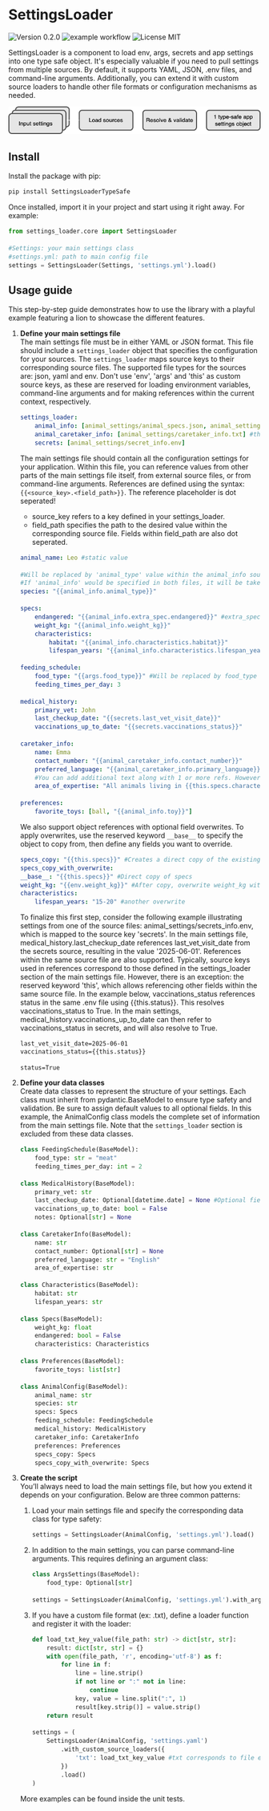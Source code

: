 # SettingsLoader
![Version 0.2.0](https://img.shields.io/badge/version-0.2.0-brightgreen) ![example workflow](https://github.com/aqzi/SettingsLoader/actions/workflows/python-tests.yml/badge.svg) ![License MIT](https://img.shields.io/badge/license-MIT-green])

SettingsLoader is a component to load env, args, secrets and app settings into one type safe object. It's especially valuable if you need to pull settings from multiple sources. By default, it supports YAML, JSON, .env files, and command-line arguments. Additionally, you can extend it with custom source loaders to handle other file formats or configuration mechanisms as needed.

![code2flow logo](https://raw.githubusercontent.com/aqzi/SettingsLoader/master/assets/flow.png)

## Install
Install the package with pip:
```sh
pip install SettingsLoaderTypeSafe
```

Once installed, import it in your project and start using it right away. For example:
```python
from settings_loader.core import SettingsLoader

#Settings: your main settings class
#settings.yml: path to main config file
settings = SettingsLoader(Settings, 'settings.yml').load()
```


## Usage guide
This step-by-step guide demonstrates how to use the library with a playful example featuring a lion to showcase the different features.

1. <b>Define your main settings file</b><br/>
The main settings file must be in either YAML or JSON format. This file should include a `settings_loader` object that specifies the configuration for your sources. The `settings_loader` maps source keys to their corresponding source files. The supported file types for the sources are: json, yaml and env. Don't use 'env', 'args' and 'this' as custom source keys, as these are reserved for loading environment variables, command-line arguments and for making references within the current context, respectively.

    ```yml
    settings_loader:
        animal_info: [animal_settings/animal_specs.json, animal_settings/animal_specs_part2.yml]
        animal_caretaker_info: [animal_settings/caretaker_info.txt] #this requires custom loader as .txt is not supported by default
        secrets: [animal_settings/secret_info.env]
    ```

    The main settings file should contain all the configuration settings for your application. Within this file, you can reference values from other parts of the main settings file itself, from external source files, or from command-line arguments.
    References are defined using the syntax: `{{<source_key>.<field_path>}}`. The reference placeholder is dot seperated!
    - source_key refers to a key defined in your settings_loader.
    - field_path specifies the path to the desired value within the corresponding source file. Fields within field_path are also dot seperated.

    ```yml
    animal_name: Leo #static value

    #Will be replaced by 'animal_type' value within the animal_info source. The 'animal_info' key is binded to both settings/animal_specs.json and settings/animal_specs_part2.yml
    #If 'animal_info' would be specified in both files, it will be taken from the last source in the list. In this case it would come from animal_specs_part2.yml
    species: "{{animal_info.animal_type}}"

    specs:
        endangered: "{{animal_info.extra_spec.endangered}}" #extra_spec.endangered is a path to a nested field within animal_info source
        weight_kg: "{{animal_info.weight_kg}}"
        characteristics:
            habitat: "{{animal_info.characteristics.habitat}}"
            lifespan_years: "{{animal_info.characteristics.lifespan_years}}"

    feeding_schedule:
        food_type: "{{args.food_type}}" #Will be replaced by food_type value from the given command line arguments
        feeding_times_per_day: 3

    medical_history:
        primary_vet: John
        last_checkup_date: "{{secrets.last_vet_visit_date}}"
        vaccinations_up_to_date: "{{secrets.vaccinations_status}}"

    caretaker_info:
        name: Emma
        contact_number: "{{animal_caretaker_info.contact_number}}"
        preferred_language: "{{animal_caretaker_info.primary_language}}"
        #You can add additional text along with 1 or more refs. However this only works for strings!
        area_of_expertise: "All animals living in {{this.specs.characteristics.habitat}}"

    preferences:
        favorite_toys: [ball, "{{animal_info.toy}}"]
    ```

    We also support object references with optional field overwrites. To apply overwrites, use the reserved keyword `__base__` to specify the object to copy from, then define any fields you want to override.

    ```yml
    specs_copy: "{{this.specs}}" #Creates a direct copy of the existing 'specs' object (from main settings) without any modifications.
    specs_copy_with_overwrite:
    __base__: "{{this.specs}}" #Direct copy of specs
    weight_kg: "{{env.weight_kg}}" #After copy, overwrite weight_kg with value from the environment
    characteristics:
        lifespan_years: "15-20" #another overwrite
    ```

    To finalize this first step, consider the following example illustrating settings from one of the source files: animal_settings/secrets_info.env, which is mapped to the source key 'secrets'. In the main settings file, medical_history.last_checkup_date references last_vet_visit_date from the secrets source, resulting in the value '2025-06-01'. References within the same source file are also supported. Typically, source keys used in references correspond to those defined in the settings_loader section of the main settings file. However, there is an exception: the reserved keyword 'this', which allows referencing other fields within the same source file. In the example below, vaccinations_status references status in the same .env file using {{this.status}}. This resolves vaccinations_status to True. In the main settings, medical_history.vaccinations_up_to_date can then refer to vaccinations_status in secrets, and will also resolve to True.
    ```env
    last_vet_visit_date=2025-06-01
    vaccinations_status={{this.status}}

    status=True
    ```

2. <b>Define your data classes</b><br/>
Create data classes to represent the structure of your settings. Each class must inherit from pydantic.BaseModel to ensure type safety and validation. Be sure to assign default values to all optional fields. In this example, the AnimalConfig class models the complete set of information from the main settings file. Note that the `settings_loader` section is excluded from these data classes.

    ```python
    class FeedingSchedule(BaseModel):
        food_type: str = "meat"
        feeding_times_per_day: int = 2

    class MedicalHistory(BaseModel):
        primary_vet: str
        last_checkup_date: Optional[datetime.date] = None #Optional field must have a default value!
        vaccinations_up_to_date: bool = False
        notes: Optional[str] = None

    class CaretakerInfo(BaseModel):
        name: str
        contact_number: Optional[str] = None
        preferred_language: str = "English"
        area_of_expertise: str

    class Characteristics(BaseModel):
        habitat: str
        lifespan_years: str

    class Specs(BaseModel):
        weight_kg: float
        endangered: bool = False
        characteristics: Characteristics

    class Preferences(BaseModel):
        favorite_toys: list[str]

    class AnimalConfig(BaseModel):
        animal_name: str
        species: str
        specs: Specs
        feeding_schedule: FeedingSchedule
        medical_history: MedicalHistory
        caretaker_info: CaretakerInfo
        preferences: Preferences
        specs_copy: Specs
        specs_copy_with_overwrite: Specs
    ```

3. <b>Create the script</b><br/>
You’ll always need to load the main settings file, but how you extend it depends on your configuration. Below are three common patterns:
    1. Load your main settings file and specify the corresponding data class for type safety:
        ```python
        settings = SettingsLoader(AnimalConfig, 'settings.yml').load()
        ```
    2. In addition to the main settings, you can parse command-line arguments. This requires defining an argument class:
        ```python
        class ArgsSettings(BaseModel):
            food_type: Optional[str]

        settings = SettingsLoader(AnimalConfig, 'settings.yml').with_args(ArgsSettings).load()
        ```
    3. If you have a custom file format (ex: .txt), define a loader function and register it with the loader:
        ```python
        def load_txt_key_value(file_path: str) -> dict[str, str]:
            result: dict[str, str] = {}
            with open(file_path, 'r', encoding='utf-8') as f:
                for line in f:
                    line = line.strip()
                    if not line or ":" not in line:
                        continue
                    key, value = line.split(":", 1)
                    result[key.strip()] = value.strip()
            return result

        settings = (
            SettingsLoader(AnimalConfig, 'settings.yaml')
                .with_custom_source_loaders({
                    'txt': load_txt_key_value #txt corresponds to file extension name
                })
                .load()
        )
        ```
    More examples can be found inside the unit tests.